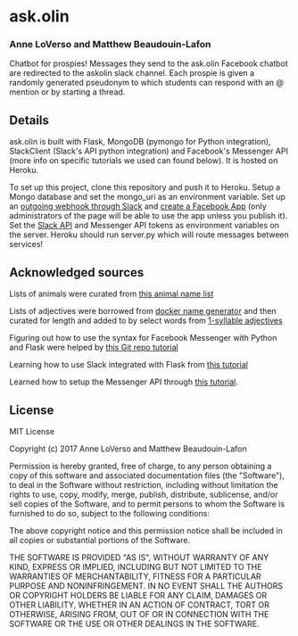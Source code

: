 # ask.olin
### Anne LoVerso and Matthew Beaudouin-Lafon

Chatbot for prospies! Messages they send to the ask.olin Facebook chatbot are redirected to the askolin slack channel. Each prospie is given a randomly generated pseudonym to which students can respond with an @ mention or by starting a thread.​

## Details

ask.olin is built with Flask, MongoDB (pymongo for Python integration), SlackClient (Slack's API python integration) and Facebook's Messenger API (more info on specific tutorials we used can found below). It is hosted on Heroku. 

To set up this project, clone this repository and push it to Heroku. Setup a Mongo database and set the mongo_uri as an environment variable. Set up an [outgoing webhook through Slack](https://api.slack.com/outgoing-webhooks) and [create a Facebook App](https://developers.facebook.com/docs/messenger-platform/guides/quick-start) (only administrators of the page will be able to use the app unless you publish it). Set the [Slack API](https://api.slack.com/docs/oauth-test-tokens) and Messenger API tokens as environment variables on the server. Heroku should run server.py which will route messages between services!

## Acknowledged sources

Lists of animals were curated from [this animal name list](https://github.com/hzlzh/Domain-Name-List/blob/master/Animal-words.txt)

Lists of adjectives were borrowed from [docker name generator](https://github.com/docker/docker/blob/master/pkg/namesgenerator/names-generator.go) and then curated for length and added to by select words from [1-syllable adjectives](https://github.com/Sam-Izdat/kee/tree/master/words)

Figuring out how to use the syntax for Facebook Messenger with Python and Flask were helped by [this Git repo tutorial](https://github.com/hartleybrody/fb-messenger-bot)

Learning how to use Slack integrated with Flask from [this tutorial](https://realpython.com/blog/python/getting-started-with-the-slack-api-using-python-and-flask)

Learned how to setup the Messenger API through [this tutorial](https://developers.facebook.com/docs/messenger-platform/guides/quick-start).

## License
MIT License

Copyright (c) 2017 Anne LoVerso and Matthew Beaudouin-Lafon

Permission is hereby granted, free of charge, to any person obtaining a copy
of this software and associated documentation files (the "Software"), to deal
in the Software without restriction, including without limitation the rights
to use, copy, modify, merge, publish, distribute, sublicense, and/or sell
copies of the Software, and to permit persons to whom the Software is
furnished to do so, subject to the following conditions:

The above copyright notice and this permission notice shall be included in all
copies or substantial portions of the Software.

THE SOFTWARE IS PROVIDED "AS IS", WITHOUT WARRANTY OF ANY KIND, EXPRESS OR
IMPLIED, INCLUDING BUT NOT LIMITED TO THE WARRANTIES OF MERCHANTABILITY,
FITNESS FOR A PARTICULAR PURPOSE AND NONINFRINGEMENT. IN NO EVENT SHALL THE
AUTHORS OR COPYRIGHT HOLDERS BE LIABLE FOR ANY CLAIM, DAMAGES OR OTHER
LIABILITY, WHETHER IN AN ACTION OF CONTRACT, TORT OR OTHERWISE, ARISING FROM,
OUT OF OR IN CONNECTION WITH THE SOFTWARE OR THE USE OR OTHER DEALINGS IN THE
SOFTWARE.
